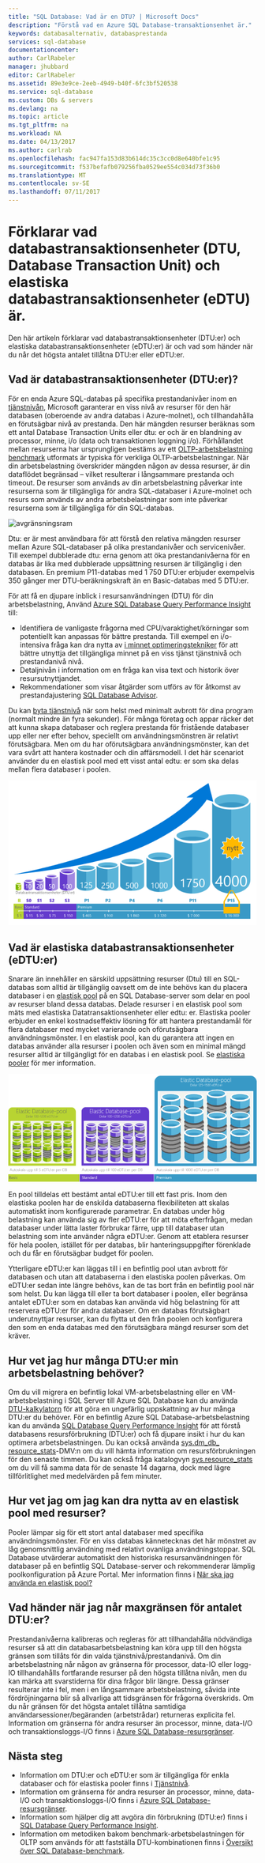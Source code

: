```yaml
---
title: "SQL Database: Vad är en DTU? | Microsoft Docs"
description: "Förstå vad en Azure SQL Database-transaktionsenhet är."
keywords: databasalternativ, databasprestanda
services: sql-database
documentationcenter: 
author: CarlRabeler
manager: jhubbard
editor: CarlRabeler
ms.assetid: 89e3e9ce-2eeb-4949-b40f-6fc3bf520538
ms.service: sql-database
ms.custom: DBs & servers
ms.devlang: na
ms.topic: article
ms.tgt_pltfrm: na
ms.workload: NA
ms.date: 04/13/2017
ms.author: carlrab
ms.openlocfilehash: fac947fa153d83b614dc35c3cc0d8e640bfe1c95
ms.sourcegitcommit: f537befafb079256fba0529ee554c034d73f36b0
ms.translationtype: MT
ms.contentlocale: sv-SE
ms.lasthandoff: 07/11/2017
---
```

# <a name="explaining-database-transaction-units-dtus-and-elastic-database-transaction-units-edtus"></a>Förklarar vad databastransaktionsenheter (DTU, Database Transaction Unit) och elastiska databastransaktionsenheter (eDTU) är.
Den här artikeln förklarar vad databastransaktionsenheter (DTU:er) och elastiska databastransaktionsenheter (eDTU:er) är och vad som händer när du når det högsta antalet tillåtna DTU:er eller eDTU:er.  

## <a name="what-are-database-transaction-units-dtus"></a>Vad är databastransaktionsenheter (DTU:er)?
För en enda Azure SQL-databas på specifika prestandanivåer inom en [tjänstnivån](sql-database-service-tiers.md#single-database-service-tiers-and-performance-levels), Microsoft garanterar en viss nivå av resurser för den här databasen (oberoende av andra databas i Azure-molnet), och tillhandahålla en förutsägbar nivå av prestanda. Den här mängden resurser beräknas som ett antal Database Transaction Units eller dtu: er och är en blandning av processor, minne, i/o (data och transaktionen loggning i/o). Förhållandet mellan resurserna har ursprungligen bestäms av ett [OLTP-arbetsbelastning benchmark](sql-database-benchmark-overview.md) utformats är typiska för verkliga OLTP-arbetsbelastningar. När din arbetsbelastning överskrider mängden någon av dessa resurser, är din dataflödet begränsad – vilket resulterar i långsammare prestanda och timeout. De resurser som används av din arbetsbelastning påverkar inte resurserna som är tillgängliga för andra SQL-databaser i Azure-molnet och resurs som används av andra arbetsbelastningar som inte påverkar resurserna som är tillgängliga för din SQL-databas.

![avgränsningsram](./media/sql-database-what-is-a-dtu/bounding-box.png)

Dtu: er är mest användbara för att förstå den relativa mängden resurser mellan Azure SQL-databaser på olika prestandanivåer och servicenivåer. Till exempel dubblerade dtu: erna genom att öka prestandanivåerna för en databas är lika med dubblerade uppsättning resursen är tillgänglig i den databasen. En premium P11-databas med 1 750 DTU:er erbjuder exempelvis 350 gånger mer DTU-beräkningskraft än en Basic-databas med 5 DTU:er.  

För att få en djupare inblick i resursanvändningen (DTU) för din arbetsbelastning, Använd [Azure SQL Database Query Performance Insight](sql-database-query-performance.md) till:

- Identifiera de vanligaste frågorna med CPU/varaktighet/körningar som potentiellt kan anpassas för bättre prestanda. Till exempel en i/o-intensiva fråga kan dra nytta av [i minnet optimeringstekniker](sql-database-in-memory.md) för att bättre utnyttja det tillgängliga minnet på en viss tjänst tjänstnivå och prestandanivå nivå.
- Detaljnivån i information om en fråga kan visa text och historik över resursutnyttjandet.
- Rekommendationer som visar åtgärder som utförs av för åtkomst av prestandajustering [SQL Database Advisor](sql-database-advisor.md).

Du kan [byta tjänstnivå](sql-database-service-tiers.md) när som helst med minimalt avbrott för dina program (normalt mindre än fyra sekunder). För många företag och appar räcker det att kunna skapa databaser och reglera prestanda för fristående databaser upp eller ner efter behov, speciellt om användningsmönstren är relativt förutsägbara. Men om du har oförutsägbara användningsmönster, kan det vara svårt att hantera kostnader och din affärsmodell. I det här scenariot använder du en elastisk pool med ett visst antal edtu: er som ska delas mellan flera databaser i poolen.

![Introduktion till SQL Database: DTU:er för enkla databaser efter nivå](./media/sql-database-what-is-a-dtu/single_db_dtus.png)

## <a name="what-are-elastic-database-transaction-units-edtus"></a>Vad är elastiska databastransaktionsenheter (eDTU:er)
Snarare än innehåller en särskild uppsättning resurser (Dtu) till en SQL-databas som alltid är tillgänglig oavsett om de inte behövs kan du placera databaser i en [elastisk pool](sql-database-elastic-pool.md) på en SQL Database-server som delar en pool av resurser bland dessa databas. Delade resurser i en elastisk pool som mäts med elastiska Datatransaktionsenheter eller edtu: er. Elastiska pooler erbjuder en enkel kostnadseffektiv lösning för att hantera prestandamål för flera databaser med mycket varierande och oförutsägbara användningsmönster. I en elastisk pool, kan du garantera att ingen en databas använder alla resurser i poolen och även som en minimal mängd resurser alltid är tillgängligt för en databas i en elastisk pool. Se [elastiska pooler](sql-database-elastic-pool.md) för mer information.

![Introduktion till SQL Database: eDTU:er efter nivå](./media/sql-database-what-is-a-dtu/sqldb_elastic_pools.png)

En pool tilldelas ett bestämt antal eDTU:er till ett fast pris. Inom den elastiska poolen har de enskilda databaserna flexibiliteten att skalas automatiskt inom konfigurerade parametrar. En databas under hög belastning kan använda sig av fler eDTU:er för att möta efterfrågan, medan databaser under lätta laster förbrukar färre, upp till databaser utan belastning som inte använder några eDTU:er. Genom att etablera resurser för hela poolen, istället för per databas, blir hanteringsuppgifter förenklade och du får en förutsägbar budget för poolen.

Ytterligare eDTU:er kan läggas till i en befintlig pool utan avbrott för databasen och utan att databaserna i den elastiska poolen påverkas. Om eDTU:er sedan inte längre behövs, kan de tas bort från en befintlig pool när som helst. Du kan lägga till eller ta bort databaser i poolen, eller begränsa antalet eDTU:er som en databas kan använda vid hög belastning för att reservera eDTU:er för andra databaser. Om en databas förutsägbart underutnyttjar resurser, kan du flytta ut den från poolen och konfigurera den som en enda databas med den förutsägbara mängd resurser som det kräver.

## <a name="how-can-i-determine-the-number-of-dtus-needed-by-my-workload"></a>Hur vet jag hur många DTU:er min arbetsbelastning behöver?
Om du vill migrera en befintlig lokal VM-arbetsbelastning eller en VM-arbetsbelastning i SQL Server till Azure SQL Database kan du använda [DTU-kalkylatorn](http://dtucalculator.azurewebsites.net/) för att göra en ungefärlig uppskattning av hur många DTU:er du behöver. För en befintlig Azure SQL Database-arbetsbelastning kan du använda [SQL Database Query Performance Insight](sql-database-query-performance.md) för att förstå databasens resursförbrukning (DTU:er) och få djupare insikt i hur du kan optimera arbetsbelastningen. Du kan också använda [sys.dm_db_ resource_stats](https://msdn.microsoft.com/library/dn800981.aspx)-DMV:n om du vill hämta information om resursförbrukningen för den senaste timmen. Du kan också fråga katalogvyn [sys.resource_stats](http://msdn.microsoft.com/library/dn269979.aspx) om du vill få samma data för de senaste 14 dagarna, dock med lägre tillförlitlighet med medelvärden på fem minuter.

## <a name="how-do-i-know-if-i-could-benefit-from-an-elastic-pool-of-resources"></a>Hur vet jag om jag kan dra nytta av en elastisk pool med resurser?
Pooler lämpar sig för ett stort antal databaser med specifika användningsmönster. För en viss databas kännetecknas det här mönstret av låg genomsnittlig användning med relativt ovanliga användningstoppar. SQL Database utvärderar automatiskt den historiska resursanvändningen för databaser på en befintlig SQL Database-server och rekommenderar lämplig poolkonfiguration på Azure Portal. Mer information finns i [När ska jag använda en elastisk pool?](sql-database-elastic-pool.md)

## <a name="what-happens-when-i-hit-my-maximum-dtus"></a>Vad händer när jag når maxgränsen för antalet DTU:er?
Prestandanivåerna kalibreras och regleras för att tillhandahålla nödvändiga resurser så att din databasarbetsbelastning kan köra upp till den högsta gränsen som tillåts för din valda tjänstnivå/prestandanivå. Om din arbetsbelastning når någon av gränserna för processor, data-IO eller logg-IO tillhandahålls fortfarande resurser på den högsta tillåtna nivån, men du kan märka att svarstiderna för dina frågor blir längre. Dessa gränser resulterar inte i fel, men i en långsammare arbetsbelastning, såvida inte fördröjningarna blir så allvarliga att tidsgränsen för frågorna överskrids. Om du når gränsen för det högsta antalet tillåtna samtidiga användarsessioner/begäranden (arbetstrådar) returneras explicita fel. Information om gränserna för andra resurser än processor, minne, data-I/O och transaktionsloggs-I/O finns i [Azure SQL Database-resursgränser](sql-database-resource-limits.md).

## <a name="next-steps"></a>Nästa steg
* Information om DTU:er och eDTU:er som är tillgängliga för enkla databaser och för elastiska pooler finns i [Tjänstnivå](sql-database-service-tiers.md).
* Information om gränserna för andra resurser än processor, minne, data-I/O och transaktionsloggs-I/O finns i [Azure SQL Database-resursgränser](sql-database-resource-limits.md).
* Information som hjälper dig att avgöra din förbrukning (DTU:er) finns i [SQL Database Query Performance Insight](sql-database-query-performance.md).
* Information om metodiken bakom benchmark-arbetsbelastningen för OLTP som används för att fastställa DTU-kombinationen finns i [Översikt över SQL Database-benchmark](sql-database-benchmark-overview.md).
